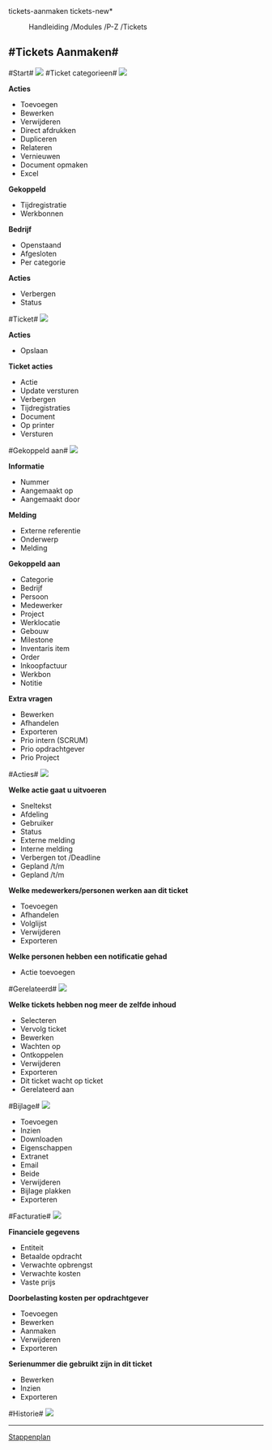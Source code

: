 <properties>
	<page>
		<title>tickets-aanmaken</title>
		<description>tickets-aanmaken</description>
		<context>tickets-new*</context>
	</page>
	<menu>
		<position>Handleiding /Modules /P-Z /Tickets</position>
		<title>tickets Aanmaken</title>
		<sort></sort>
	</menu>
</properties>

#Tickets Aanmaken#
----------
#Start#
![](images/nieuwe-start.JPg)
#Ticket categorieen#
![](images/nieuwe-buttonbalk.jpg)

**Acties**

- Toevoegen
- Bewerken
- Verwijderen
- Direct afdrukken
- Dupliceren
- Relateren
- Vernieuwen
- Document opmaken
- Excel

**Gekoppeld**

- Tijdregistratie
- Werkbonnen

**Bedrijf**

- Openstaand
- Afgesloten
- Per categorie

**Acties**

- Verbergen
- Status

#Ticket#
![](images/nieuwe-buttonbalk2.jpg)

**Acties**

- Opslaan

**Ticket acties**

- Actie
- Update versturen
- Verbergen
- Tijdregistraties
- Document
- Op printer
- Versturen

#Gekoppeld aan#
![](images/nieuwe-gekoppeldaan.jpg)

**Informatie**

- Nummer
- Aangemaakt op
- Aangemaakt door

**Melding**

- Externe referentie
- Onderwerp
- Melding

**Gekoppeld aan**

- Categorie
- Bedrijf
- Persoon
- Medewerker
- Project
- Werklocatie
- Gebouw
- Milestone
- Inventaris item
- Order
- Inkoopfactuur
- Werkbon
- Notitie

**Extra vragen**

- Bewerken
- Afhandelen
- Exporteren
- Prio intern (SCRUM)
- Prio opdrachtgever
- Prio Project

#Acties#
![](images/nieuwe-acties.jpg)

**Welke actie gaat u uitvoeren**

- Sneltekst
- Afdeling
- Gebruiker
- Status
- Externe melding
- Interne melding
- Verbergen tot /Deadline
- Gepland /t/m
- Gepland /t/m

**Welke medewerkers/personen werken aan dit ticket**

- Toevoegen
- Afhandelen
- Volglijst
- Verwijderen
- Exporteren

**Welke personen hebben een notificatie gehad**

- Actie toevoegen

#Gerelateerd#
![](images/nieuwe-gerelateerd.jpg)

**Welke tickets hebben nog meer de zelfde inhoud**

- Selecteren
- Vervolg ticket
- Bewerken
- Wachten op
- Ontkoppelen
- Verwijderen
- Exporteren
- Dit ticket wacht op ticket
- Gerelateerd aan

#Bijlage#
![](images/nieuwe-bijlagen.jpg)

- Toevoegen
- Inzien
- Downloaden
- Eigenschappen
- Extranet
- Email
- Beide
- Verwijderen
- Bijlage plakken
- Exporteren

#Facturatie#
![](images/nieuwe-facturatie.jpg)

**Financiele gegevens**

- Entiteit
- Betaalde opdracht
- Verwachte opbrengst
- Verwachte kosten
- Vaste prijs

**Doorbelasting kosten per opdrachtgever**

- Toevoegen
- Bewerken
- Aanmaken
- Verwijderen
- Exporteren

**Serienummer die gebruikt zijn in dit ticket**

- Bewerken
- Inzien
- Exporteren

#Historie#
![](images/nieuwe-historie.jpg)

----------
[Stappenplan](http://hybridsaas.support/pages/handleiding/extra/omgeving)